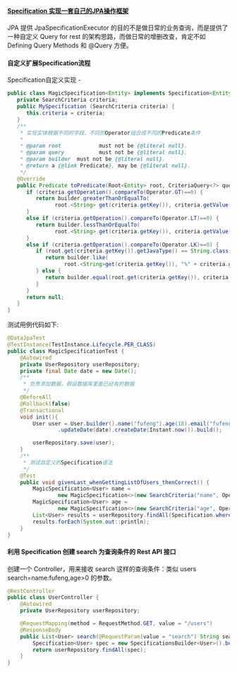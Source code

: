 #### [Specification 实现一套自己的JPA操作框架](https://github.com/LCY2013/spring-in-thinking/tree/master/spring-data-projects/spring-jpa-specification)

JPA 提供 JpaSpecificationExecutor 的目的不是做日常的业务查询，而是提供了一种自定义 Query for rest 的架构思路，而做日常的增删改查，肯定不如 Defining Query Methods 和 @Query 方便。

#### 自定义扩展Specification流程

Specification自定义实现 - <MagicSpecification>
```java
public class MagicSpecification<Entity> implements Specification<Entity> {
   private SearchCriteria criteria;
   public MySpecification (SearchCriteria criteria) {
      this.criteria = criteria;
   }
   /**
    * 实现实体根据不同的字段、不同的Operator组合成不同的Predicate条件
    *
    * @param root            must not be {@literal null}.
    * @param query           must not be {@literal null}.
    * @param builder  must not be {@literal null}.
    * @return a {@link Predicate}, may be {@literal null}.
    */
   @Override
   public Predicate toPredicate(Root<Entity> root, CriteriaQuery<?> query, CriteriaBuilder builder) {
      if (criteria.getOperation().compareTo(Operator.GT)==0) {
         return builder.greaterThanOrEqualTo(
               root.<String> get(criteria.getKey()), criteria.getValue().toString());
      }
      else if (criteria.getOperation().compareTo(Operator.LT)==0) {
         return builder.lessThanOrEqualTo(
               root.<String> get(criteria.getKey()), criteria.getValue().toString());
      }
      else if (criteria.getOperation().compareTo(Operator.LK)==0) {
         if (root.get(criteria.getKey()).getJavaType() == String.class) {
            return builder.like(
                  root.<String>get(criteria.getKey()), "%" + criteria.getValue() + "%");
         } else {
            return builder.equal(root.get(criteria.getKey()), criteria.getValue());
         }
      }
      return null;
   }
}
```

测试用例代码如下:
```java
@DataJpaTest
@TestInstance(TestInstance.Lifecycle.PER_CLASS)
public class MagicSpecificationTest {
    @Autowired
    private UserRepository userRepository;
    private final Date date = new Date();
    /**
     * 负责添加数据，假设数据库里面已经有的数据
     */
    @BeforeAll
    @Rollback(false)
    @Transactional
    void init(){
        User user = User.builder().name("fufeng").age(18).email("fufeng@magic.com")
                .updateDate(date).createDate(Instant.now()).build();

        userRepository.save(user);
    }
    /**
     * 测试自定义的Specification语法
     */
    @Test
    public void givenLast_whenGettingListOfUsers_thenCorrect() {
        MagicSpecification<User> name =
                new MagicSpecification<>(new SearchCriteria("name", Operator.LK, "fufeng"));
        MagicSpecification<User> age =
                new MagicSpecification<>(new SearchCriteria("age", Operator.GT, 2));
        List<User> results = userRepository.findAll(Specification.where(name).and(age));
        results.forEach(System.out::println);
    }
}
```

#### 利用 Specification 创建 search 为查询条件的 Rest API 接口

创建一个 Controller，用来接收 search 这样的查询条件：类似 users search=name:fufeng,age>0 的参数。


```java
@RestController
public class UserController {
    @Autowired
    private UserRepository userRepository;

    @RequestMapping(method = RequestMethod.GET, value = "/users")
    @ResponseBody
    public List<User> search(@RequestParam(value = "search") String search) {
        Specification<User> spec = new SpecificationsBuilder<User>().buildSpecification(search);
        return userRepository.findAll(spec);
    }
}
```















